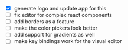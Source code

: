 - [x] generate logo and update app for this
- [ ] fix editor for complex react components
- [ ] add borders as a feature
- [ ] make the color pickers look better
- [ ] add support for gradients as well
- [ ] make key bindings work for the visual editor
